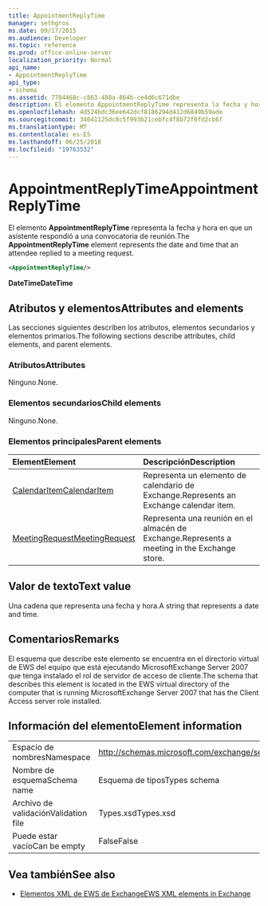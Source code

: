 ```yaml
---
title: AppointmentReplyTime
manager: sethgros
ms.date: 09/17/2015
ms.audience: Developer
ms.topic: reference
ms.prod: office-online-server
localization_priority: Normal
api_name:
- AppointmentReplyTime
api_type:
- schema
ms.assetid: 7784468c-c863-488a-864b-ce4d6c671dbe
description: El elemento AppointmentReplyTime representa la fecha y hora en que un asistente respondió a una convocatoria de reunión.
ms.openlocfilehash: 4d524bdc36ee642dcf8186294d412d6849b59ade
ms.sourcegitcommit: 34041125dc8c5f993b21cebfc4f8b72f0fd2cb6f
ms.translationtype: MT
ms.contentlocale: es-ES
ms.lasthandoff: 06/25/2018
ms.locfileid: "19763532"
---
```

# <a name="appointmentreplytime"></a><span data-ttu-id="eefff-103">AppointmentReplyTime</span><span class="sxs-lookup"><span data-stu-id="eefff-103">AppointmentReplyTime</span></span>

<span data-ttu-id="eefff-104">El elemento **AppointmentReplyTime** representa la fecha y hora en que un asistente respondió a una convocatoria de reunión.</span><span class="sxs-lookup"><span data-stu-id="eefff-104">The **AppointmentReplyTime** element represents the date and time that an attendee replied to a meeting request.</span></span> 
  
```xml
<AppointmentReplyTime/>
```

 <span data-ttu-id="eefff-105">**DateTime**</span><span class="sxs-lookup"><span data-stu-id="eefff-105">**DateTime**</span></span>
## <a name="attributes-and-elements"></a><span data-ttu-id="eefff-106">Atributos y elementos</span><span class="sxs-lookup"><span data-stu-id="eefff-106">Attributes and elements</span></span>

<span data-ttu-id="eefff-107">Las secciones siguientes describen los atributos, elementos secundarios y elementos primarios.</span><span class="sxs-lookup"><span data-stu-id="eefff-107">The following sections describe attributes, child elements, and parent elements.</span></span>
  
### <a name="attributes"></a><span data-ttu-id="eefff-108">Atributos</span><span class="sxs-lookup"><span data-stu-id="eefff-108">Attributes</span></span>

<span data-ttu-id="eefff-109">Ninguno.</span><span class="sxs-lookup"><span data-stu-id="eefff-109">None.</span></span>
  
### <a name="child-elements"></a><span data-ttu-id="eefff-110">Elementos secundarios</span><span class="sxs-lookup"><span data-stu-id="eefff-110">Child elements</span></span>

<span data-ttu-id="eefff-111">Ninguno.</span><span class="sxs-lookup"><span data-stu-id="eefff-111">None.</span></span>
  
### <a name="parent-elements"></a><span data-ttu-id="eefff-112">Elementos principales</span><span class="sxs-lookup"><span data-stu-id="eefff-112">Parent elements</span></span>

|<span data-ttu-id="eefff-113">**Element**</span><span class="sxs-lookup"><span data-stu-id="eefff-113">**Element**</span></span>|<span data-ttu-id="eefff-114">**Descripción**</span><span class="sxs-lookup"><span data-stu-id="eefff-114">**Description**</span></span>|
|:-----|:-----|
|[<span data-ttu-id="eefff-115">CalendarItem</span><span class="sxs-lookup"><span data-stu-id="eefff-115">CalendarItem</span></span>](calendaritem.md) <br/> |<span data-ttu-id="eefff-116">Representa un elemento de calendario de Exchange.</span><span class="sxs-lookup"><span data-stu-id="eefff-116">Represents an Exchange calendar item.</span></span>  <br/> |
|[<span data-ttu-id="eefff-117">MeetingRequest</span><span class="sxs-lookup"><span data-stu-id="eefff-117">MeetingRequest</span></span>](meetingrequest.md) <br/> |<span data-ttu-id="eefff-118">Representa una reunión en el almacén de Exchange.</span><span class="sxs-lookup"><span data-stu-id="eefff-118">Represents a meeting in the Exchange store.</span></span>  <br/> |
   
## <a name="text-value"></a><span data-ttu-id="eefff-119">Valor de texto</span><span class="sxs-lookup"><span data-stu-id="eefff-119">Text value</span></span>

<span data-ttu-id="eefff-120">Una cadena que representa una fecha y hora.</span><span class="sxs-lookup"><span data-stu-id="eefff-120">A string that represents a date and time.</span></span>
  
## <a name="remarks"></a><span data-ttu-id="eefff-121">Comentarios</span><span class="sxs-lookup"><span data-stu-id="eefff-121">Remarks</span></span>

<span data-ttu-id="eefff-122">El esquema que describe este elemento se encuentra en el directorio virtual de EWS del equipo que está ejecutando MicrosoftExchange Server 2007 que tenga instalado el rol de servidor de acceso de cliente.</span><span class="sxs-lookup"><span data-stu-id="eefff-122">The schema that describes this element is located in the EWS virtual directory of the computer that is running MicrosoftExchange Server 2007 that has the Client Access server role installed.</span></span>
  
## <a name="element-information"></a><span data-ttu-id="eefff-123">Información del elemento</span><span class="sxs-lookup"><span data-stu-id="eefff-123">Element information</span></span>

|||
|:-----|:-----|
|<span data-ttu-id="eefff-124">Espacio de nombres</span><span class="sxs-lookup"><span data-stu-id="eefff-124">Namespace</span></span>  <br/> |http://schemas.microsoft.com/exchange/services/2006/types  <br/> |
|<span data-ttu-id="eefff-125">Nombre de esquema</span><span class="sxs-lookup"><span data-stu-id="eefff-125">Schema name</span></span>  <br/> |<span data-ttu-id="eefff-126">Esquema de tipos</span><span class="sxs-lookup"><span data-stu-id="eefff-126">Types schema</span></span>  <br/> |
|<span data-ttu-id="eefff-127">Archivo de validación</span><span class="sxs-lookup"><span data-stu-id="eefff-127">Validation file</span></span>  <br/> |<span data-ttu-id="eefff-128">Types.xsd</span><span class="sxs-lookup"><span data-stu-id="eefff-128">Types.xsd</span></span>  <br/> |
|<span data-ttu-id="eefff-129">Puede estar vacío</span><span class="sxs-lookup"><span data-stu-id="eefff-129">Can be empty</span></span>  <br/> |<span data-ttu-id="eefff-130">False</span><span class="sxs-lookup"><span data-stu-id="eefff-130">False</span></span>  <br/> |
   
## <a name="see-also"></a><span data-ttu-id="eefff-131">Vea también</span><span class="sxs-lookup"><span data-stu-id="eefff-131">See also</span></span>

- [<span data-ttu-id="eefff-132">Elementos XML de EWS de Exchange</span><span class="sxs-lookup"><span data-stu-id="eefff-132">EWS XML elements in Exchange</span></span>](ews-xml-elements-in-exchange.md)

